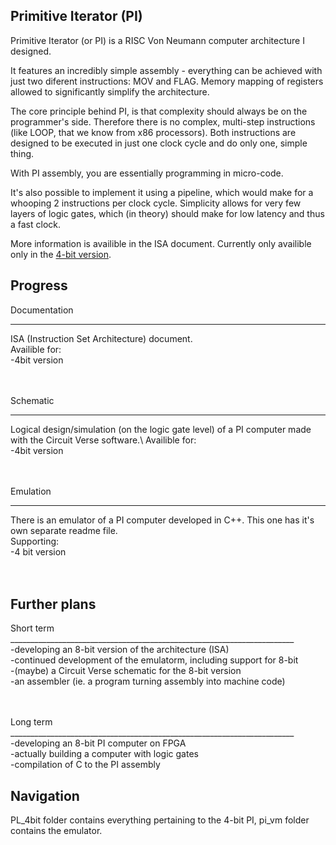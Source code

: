 ## Primitive Iterator (PI)

Primitive Iterator (or PI) is a RISC Von Neumann computer architecture I designed.

It features an incredibly simple assembly - everything can be achieved with just two diferent instructions: MOV and FLAG.
Memory mapping of registers allowed to significantly simplify the architecture.

The core principle behind PI, is that complexity should always be on the programmer's side. Therefore there is no complex, multi-step instructions (like LOOP, that we know from x86 processors).
Both instructions are designed to be executed in just one clock cycle and do only one, simple thing.

With PI assembly, you are essentially programming in micro-code.

It's also possible to implement it using a pipeline, which would make for a whooping 2 instructions per clock cycle. 
Simplicity allows for very few layers of logic gates, which (in theory) should make for low latency and thus a fast clock.

More information is availible in the ISA document. Currently only availible only in the [4-bit version](PI_4bit/InstructionSetArchitecture_FullEdition.pdf).


## Progress

Documentation
_______________________________________________________________________
ISA (Instruction Set Architecture) document.\
Availible for:\
    -4bit version\
<br/>
<br/>


Schematic
_______________________________________________________________________
Logical design/simulation (on the logic gate level) of a PI computer made with the Circuit Verse software.\ 
Availible for:\
    -4bit version\
<br/>
<br/>



Emulation
_______________________________________________________________________
There is an emulator of a PI computer developed in C++. This one has it's own separate readme file.\
Supporting:\
    -4 bit version\
<br/>
<br/>
    

## Further plans

Short term<br/>
_______________________________________________________________________<br/>
    -developing an 8-bit version of the architecture (ISA)<br/>
    -continued development of the emulatorm, including support for 8-bit<br/>
    -(maybe) a Circuit Verse schematic for the 8-bit version<br/>
    -an assembler (ie. a program turning assembly into machine code)<br/>


<br/>
<br/>
Long term<br/>
_______________________________________________________________________<br/>
    -developing an 8-bit PI computer on FPGA<br/>
    -actually building a computer with logic gates<br/>
    -compilation of C to the PI assembly<br/>

    
## Navigation

PL_4bit folder contains everything pertaining to the 4-bit PI, pi_vm folder contains the emulator.



